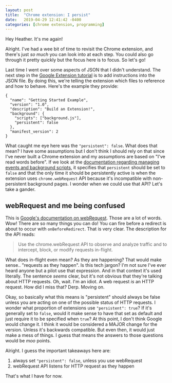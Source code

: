 ```yaml
---
layout: post
title:  "Chrome extension: I persist"
date:   2019-04-29 12:41:42 -0400
categories: [chrome extension, programming]
---
```


Hey Heather. It's me again!

Alright. I've had a wee bit of time to revisit the Chrome extension, and there's
just *so much* you can look into at each step. You could also go through it
pretty quickly but the focus here is to focus. So let's go!

Last time I went over some aspects of JSON that I didn't understand. The next
step in the [Google Extension tutorial][google-tutorial] is to add instructions
into the JSON file. By doing this, we're telling the extension which files to
reference and how to behave. Here's the example they provide:

```
{
  "name": "Getting Started Example",
  "version": "1.0",
  "description": "Build an Extension!",
  "background": {
    "scripts": ["background.js"],
    "persistent": false
  },
  "manifest_version": 2
}
```

What caught me eye here was the `"persistent": false`. What does that mean? I
have some assumptions but I don't think I should rely on that since I've never
built a Chrome extension and my assumptions are based on "I've read words
before". If we look at the [documentation regarding managing events and
background scripts][google-background], it specifies that `persistent` should be
set to `false` and that the only time it should be persistently active is when
the extension uses `chrome.webRequest` API because it's incompatible with
non-persistent background pages. I wonder when we could use that API? Let's take
a gander.

## webRequest and me being confused

This is [Google's documentation on webRequest][google-webRequest]. Those are a
lot of words. Wow! There are so many things you can do! You can fire before a
redirect is about to occur with `onBeforeRedirect`. That is very clear. The
description for the API reads:

> Use the chrome.webRequest API to observe and analyze traffic and to intercept,
> block, or modify requests in-flight.

What does in-flight even mean? As they are happening? That would make sense..
"requests as they happen". Is this tech jargon? I'm not sure I've ever heard
anyone but a pilot use that expression. And in that context it's used literally.
The sentence *seems* clear, but it's not obvious that they're talking about HTTP
requests. Oh, wait. I'm an idiot. A web request *is* an HTTP request. How did I
miss that? Derp. Moving on. 

Okay, so basically what this means is "persistent" should always be false unless
you are acting on one of the possible status of HTTP requests. I wonder what
proportion of extensions use `"persistent": true`? If it's generally set to
`false`, would it make sense to have that set as default and just require it to
be specified when `true`? At this point, I don't think Google would change it. I
think it would be considered a MAJOR change for the version. Unless it's
backwards compatible. But even then, it would just make a mess of things. I
guess that means the answers to those questions would be *moo* points.

Alright. I guess the important takeaways here are: 
1. always set `"persistent": false`, unless you use webRequest
2. webRequest API listens for HTTP request as they happen

That's what I have for now.

[google-tutorial]: https://developer.chrome.com/extensions/getstarted
[google-background]: https://developer.chrome.com/extensions/background_pages
[google-webRequest]: https://developer.chrome.com/extensions/webRequest
